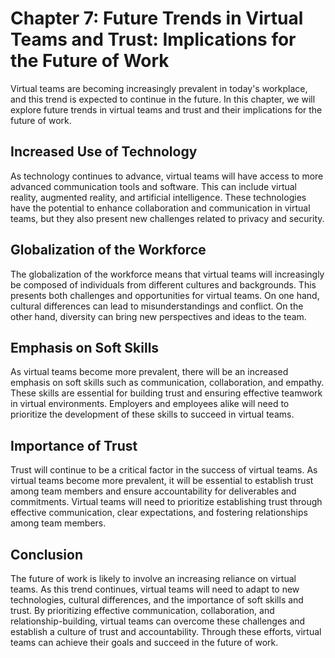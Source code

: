 Chapter 7: Future Trends in Virtual Teams and Trust: Implications for the Future of Work
========================================================================================

Virtual teams are becoming increasingly prevalent in today's workplace, and this trend is expected to continue in the future. In this chapter, we will explore future trends in virtual teams and trust and their implications for the future of work.

Increased Use of Technology
---------------------------

As technology continues to advance, virtual teams will have access to more advanced communication tools and software. This can include virtual reality, augmented reality, and artificial intelligence. These technologies have the potential to enhance collaboration and communication in virtual teams, but they also present new challenges related to privacy and security.

Globalization of the Workforce
------------------------------

The globalization of the workforce means that virtual teams will increasingly be composed of individuals from different cultures and backgrounds. This presents both challenges and opportunities for virtual teams. On one hand, cultural differences can lead to misunderstandings and conflict. On the other hand, diversity can bring new perspectives and ideas to the team.

Emphasis on Soft Skills
-----------------------

As virtual teams become more prevalent, there will be an increased emphasis on soft skills such as communication, collaboration, and empathy. These skills are essential for building trust and ensuring effective teamwork in virtual environments. Employers and employees alike will need to prioritize the development of these skills to succeed in virtual teams.

Importance of Trust
-------------------

Trust will continue to be a critical factor in the success of virtual teams. As virtual teams become more prevalent, it will be essential to establish trust among team members and ensure accountability for deliverables and commitments. Virtual teams will need to prioritize establishing trust through effective communication, clear expectations, and fostering relationships among team members.

Conclusion
----------

The future of work is likely to involve an increasing reliance on virtual teams. As this trend continues, virtual teams will need to adapt to new technologies, cultural differences, and the importance of soft skills and trust. By prioritizing effective communication, collaboration, and relationship-building, virtual teams can overcome these challenges and establish a culture of trust and accountability. Through these efforts, virtual teams can achieve their goals and succeed in the future of work.
